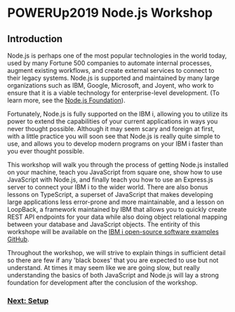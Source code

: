 # **POWERUp2019 Node.js Workshop**

## **Introduction**

Node.js is perhaps one of the most popular technologies in the world today, used by many Fortune 500 companies to automate internal processes, augment existing workflows, and create external services to connect to their legacy systems. Node.js is supported and maintained by many large organizations such as IBM, Google, Microsoft, and Joyent, who work to ensure that it is a viable technology for enterprise-level development. (To learn more, see the [Node.js Foundation](https://foundation.nodejs.org/)).

Fortunately, Node.js is fully supported on the IBM i, allowing you to utilize its power to extend the capabilities of your current applications in ways you never thought possible. Although it may seem scary and foreign at first, with a little practice you will soon see that Node.js is really quite simple to use, and allows you to develop modern programs on your IBM i faster than you ever thought possible.

This workshop will walk you through the process of getting Node.js installed on your machine, teach you JavaScript from square one, show how to use JavaScript with Node.js, and finally teach you how to use an Express.js server to connect your IBM i to the wider world. There are also bonus lessons on TypeScript, a superset of JavaScript that makes developing large applications less error-prone and more maintainable, and a lesson on LoopBack, a framework maintained by IBM that allows you to quickly create REST API endpoints for your data while also doing object relational mapping between your database and JavaScript objects. The entirity of this workshope will be available on the [IBM i open-source software examples GitHub](https://github.com/ibm/ibmi-oss-examples).

Throughout the workshop, we will strive to explain things in sufficient detail so there are few if any 'black boxes' that you are expected to use but not understand. At times it may seem like we are going slow, but really understanding the basics of both JavaScript and Node.js will lay a strong foundation for development after the conclusion of the workshop.

### [Next: Setup](./2.setup.md)